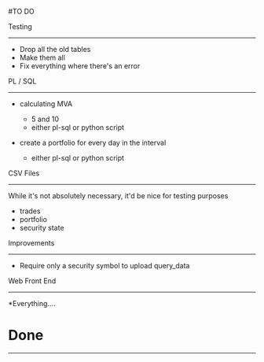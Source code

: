 #TO DO

Testing

-----------
* Drop all the old tables
* Make them all
* Fix everything where there's an error

PL / SQL

--------------

* calculating MVA
  * 5 and 10
  * either pl-sql or python script


* create a portfolio for every day in the interval
  * either pl-sql or python script


CSV Files

-------------
While it's not absolutely necessary, it'd be nice for testing purposes

* trades
* portfolio
* security state

Improvements

-------
* Require only a security symbol to upload query_data

Web Front End

------
*Everything….



# Done

--------